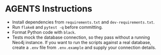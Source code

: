 # AGENTS Instructions

- Install dependencies from `requirements.txt` and `dev-requirements.txt`.
- Run `flake8` and `pytest -q` before committing.
- Format Python code with `black`.
- Tests mock the database connection, so they pass without a running Neo4j
  instance. If you want to run the scripts against a real database, create a
  `.env` file from `.env.example` and supply your connection details.
